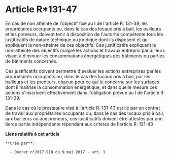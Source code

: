 # Article R*131-47

En cas de non atteinte de l'objectif fixé au I de l'article R. 131-39, les propriétaires occupants ou, dans le cas des locaux
pris à bail, les bailleurs et les preneurs, doivent tenir à disposition de l'autorité compétente tous les justificatifs de
nature technique ou juridique dont ils disposent et qui expliquent la non-atteinte de ces objectifs. Ces justificatifs
expliquent la non-atteinte des objectifs malgré les actions et travaux entrepris par ailleurs visant à diminuer les
consommations énergétiques des bâtiments ou parties de bâtiments concernés.

Ces justificatifs doivent permettre d'évaluer les actions entreprises par les propriétaires occupants ou, dans le cas des
locaux pris à bail, par les bailleurs et les preneurs, chacun pour ce qui le concerne sur les surfaces dont il maîtrise la
consommation énergétique, et dans quelle mesure ces actions s'inscrivent effectivement dans l'obligation prévue au I de
l'article R. 131-39.

Dans le cas où le prestataire visé à l'article R. 131-43 est lié par un contrat de travail aux propriétaires occupants ou,
dans le cas des locaux pris à bail, aux bailleurs ou aux preneurs, ces justificatifs doivent être attestés par une tierce
partie indépendante répondant aux critères de l'article R. 131-43

**Liens relatifs à cet article**

	**Créé par**:

	  - Décret n°2017-918 du 9 mai 2017 - art. 1
